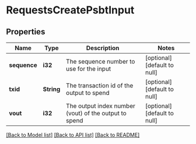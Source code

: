 # RequestsCreatePsbtInput

## Properties
Name | Type | Description | Notes
------------ | ------------- | ------------- | -------------
**sequence** | **i32** | The sequence number to use for the input | [optional] [default to null]
**txid** | **String** | The transaction id of the output to spend | [optional] [default to null]
**vout** | **i32** | The output index number (vout) of the output to spend | [optional] [default to null]

[[Back to Model list]](../README.md#documentation-for-models) [[Back to API list]](../README.md#documentation-for-api-endpoints) [[Back to README]](../README.md)



